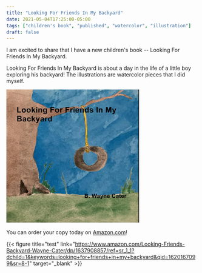 ```yaml
---
title: "Looking For Friends In My Backyard"
date: 2021-05-04T17:25:00-05:00
tags: ["children's book", "published", "watercolor", "illustration"]
draft: false
---
```


I am excited to share that I have a new children's book -- Looking For Friends In My Backyard.

Looking For Friends In My Backyard is about a day in the life of a little boy exploring his backyard! The illustrations are watercolor pieces that I did myself.


![Looking for Friends In My Backyard alt ><](/images/lookingforfriendscover.jpg)

You can order your copy today on [Amazon.com](https://www.amazon.com/Looking-Friends-Backyard-Wayne-Cater/dp/1637908857/ref=sr_1_1?dchild=1&keywords=looking+for+friends+in+my+backyard&qid=1620167099&sr=8-1)!

{{< figure title="test" link="https://www.amazon.com/Looking-Friends-Backyard-Wayne-Cater/dp/1637908857/ref=sr_1_1?dchild=1&keywords=looking+for+friends+in+my+backyard&qid=1620167099&sr=8-1" target="_blank" >}}